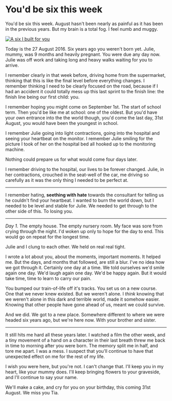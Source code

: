 # You'd be six this week

You'd be six this week. August hasn't been nearly as painful as it has been in the previous years. But my brain is a total fog. I feel numb and muggy.

<!--more-->

[![A six I built for you](/images/lego-six.jpg)](https://www.flickr.com/photos/remysharp/28664007713/)

Today is the 27 August 2016. Six years ago you weren't born yet. Julie, mummy, was 9 months and heavily pregnant. You were due any day now. Julie was off work and taking long and heavy walks waiting for you to arrive.

I remember clearly in that week before, driving home from the supermarket, thinking that this is like the final level before everything changes. I remember thinking I need to be clearly focused on the road, because if I had an accident it could totally mess up this last sprint to the finish line: the finish line being our first child: you.

I remember hoping you might come on September 1st. The start of school term. Then you'd be like me at school: one of the oldest. But you'd have your own entrance into the the world though, you'd come the last day, 31st August, you would have been the youngest in school.

I remember Julie going into light contractions, going into the hospital and seeing your heartbeat on the monitor. I remember Julie smiling for the picture I took of her on the hospital bed all hooked up to the monitoring machine.

Nothing could prepare us for what would come four days later.

I remember driving to the hospital, our lives to be forever changed. Julie, in her contractions, crouched in the seat-well of the car, me driving so carefully as it was the only thing I needed to be perfect at.

---

I remember hating, **seething with hate** towards the consultant for telling us he couldn't find your heartbeat. I wanted to burn the world down, but I needed to be level and stable for Julie. We needed to get through to the other side of this. To losing you.

---

*Day 1*. The empty house. The empty nursery room. My face was sore from crying through the night. I'd woken up only to hope for the day to end. This would go on repeat for the longest time.

Julie and I clung to each other. We held on real real tight.

I wrote a lot about you, about the moments, important moments. It helped me. But the days, and months that followed, are still a blur. I've no idea how we got through it. Certainly one day at a time. We told ourselves we'd smile again one day. We'd laugh again one day. We'd be happy again. But it would take time, time to learn to carry our pain.

You bumped our train-of-life off it's tracks. You set us on a new course. One that we never knew existed. But we weren't alone. I *think* knowing that we weren't alone in this dark and terrible world, made it somehow easier. Knowing that other people have gone ahead of us, meant we could survive.

And we did. We got to a new place. Somewhere different to where we were headed six years ago, but we're here now. With your brother and sister.

---

It still hits me hard all these years later. I watched a film the other week, and a tiny movement of a hand on a character in their last breath threw me back in time to morning after you were born. The memory split me in half, and tore me apart. I was a mess. I suspect that you'll continue to have that unexpected effect on me for the rest of my life.

I wish you were here, but you're not. I can't change that. I'll keep you in my heart, like your mummy does. I'll keep bringing flowers to your graveside, and I'll continue to say your name.

We'll make a cake, and cry for you on your birthday, this coming 31st August. We miss you Tia.
